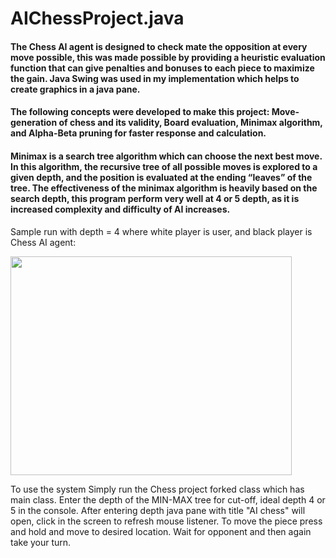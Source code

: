 # AIChessProject.java

#### The Chess AI agent is designed to check mate the opposition at every move possible, this was made possible by providing a heuristic evaluation function that can give penalties and bonuses to each piece to maximize the gain. Java Swing was used in my implementation which helps to create graphics in a java pane. ####

#### The following concepts were developed to make this project: Move-generation of chess and its validity, Board evaluation, Minimax algorithm, and Alpha-Beta pruning for faster response and calculation. ####

#### Minimax is a search tree algorithm which can choose the next best move. In this algorithm, the recursive tree of all possible moves is explored to a given depth, and the position is evaluated at the ending “leaves” of the tree. The effectiveness of the minimax algorithm is heavily based on the search depth, this program perform very well at 4 or 5 depth, as it is increased complexity and difficulty of AI increases. ####

Sample run with depth = 4 where white player is user, and black player is Chess AI agent: 

<img src="https://user-images.githubusercontent.com/54603828/124211605-65683600-dabb-11eb-8954-36ca3be5b1bf.jpg" width="450" height="350">

To use the system Simply run the Chess project forked class which has main class. Enter the depth of the MIN-MAX tree for cut-off, ideal depth 4 or 5 in the console. After entering depth java pane with title "AI chess" will open, click in the screen to refresh mouse listener. To move the piece press and hold and move to desired location. Wait for opponent and then again take your turn.
